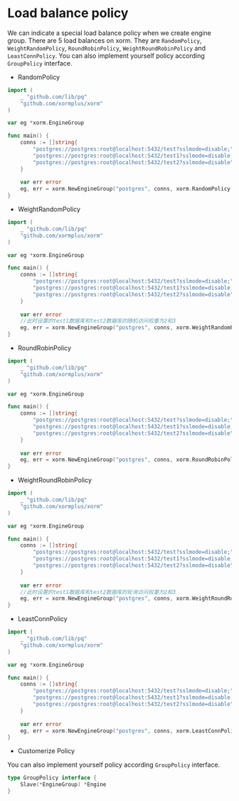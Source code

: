 # Load balance policy

We can indicate a special load balance policy when we create engine group. There are 5 load balances on xorm. They are `RandomPolicy`, `WeightRandomPolicy`, `RoundRobinPolicy`, `WeightRoundRobinPolicy` and `LeastConnPolicy`. You can also implement yourself policy according `GroupPolicy` interface.

* RandomPolicy

```Go
import (
    _ "github.com/lib/pq"
    "github.com/xormplus/xorm"
)

var eg *xorm.EngineGroup

func main() {
	conns := []string{
		"postgres://postgres:root@localhost:5432/test?sslmode=disable;",
		"postgres://postgres:root@localhost:5432/test1?sslmode=disable;",
		"postgres://postgres:root@localhost:5432/test2?sslmode=disable",
	}
    
    var err error
	eg, err = xorm.NewEngineGroup("postgres", conns, xorm.RandomPolicy())
}
```

* WeightRandomPolicy

```Go
import (
    _ "github.com/lib/pq"
    "github.com/xormplus/xorm"
)

var eg *xorm.EngineGroup

func main() {
    conns := []string{
		"postgres://postgres:root@localhost:5432/test?sslmode=disable;",
		"postgres://postgres:root@localhost:5432/test1?sslmode=disable;",
		"postgres://postgres:root@localhost:5432/test2?sslmode=disable",
	}
    
    var err error
    //此时设置的test1数据库和test2数据库的随机访问权重为2和3
	eg, err = xorm.NewEngineGroup("postgres", conns, xorm.WeightRandomPolicy([]int{2, 3}))
}
```

* RoundRobinPolicy

```Go
import (
    _ "github.com/lib/pq"
    "github.com/xormplus/xorm"
)

var eg *xorm.EngineGroup

func main() {
    conns := []string{
		"postgres://postgres:root@localhost:5432/test?sslmode=disable;",
		"postgres://postgres:root@localhost:5432/test1?sslmode=disable;",
		"postgres://postgres:root@localhost:5432/test2?sslmode=disable",
	}
    
    var err error
	eg, err = xorm.NewEngineGroup("postgres", conns, xorm.RoundRobinPolicy())
}
```

* WeightRoundRobinPolicy

```Go
import (
    _ "github.com/lib/pq"
    "github.com/xormplus/xorm"
)

var eg *xorm.EngineGroup

func main() {
    conns := []string{
		"postgres://postgres:root@localhost:5432/test?sslmode=disable;",
		"postgres://postgres:root@localhost:5432/test1?sslmode=disable;",
		"postgres://postgres:root@localhost:5432/test2?sslmode=disable",
	}
    
    var err error
    //此时设置的test1数据库和test2数据库的轮询访问权重为2和3
	eg, err = xorm.NewEngineGroup("postgres", conns, xorm.WeightRoundRobinPolicy([]int{2, 3}))
}
```

* LeastConnPolicy

```Go
import (
    _ "github.com/lib/pq"
    "github.com/xormplus/xorm"
)

var eg *xorm.EngineGroup

func main() {
    conns := []string{
		"postgres://postgres:root@localhost:5432/test?sslmode=disable;",
		"postgres://postgres:root@localhost:5432/test1?sslmode=disable;",
		"postgres://postgres:root@localhost:5432/test2?sslmode=disable",
	}
    
    var err error
	eg, err = xorm.NewEngineGroup("postgres", conns, xorm.LeastConnPolicy())
}
```

* Customerize Policy

You can also implement yourself policy according `GroupPolicy` interface.

```Go
type GroupPolicy interface {
	Slave(*EngineGroup) *Engine
}
```
